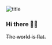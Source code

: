 ![title](https://github.com/qadwetzjd/qadwetzjd/assets/154912382/5214c1ac-7485-4c2e-943c-aeb06cab69c1)
### Hi there 👋😎
~~The world is flat.~~
<!--
**qadwetzjd/qadwetzjd** is a ✨ _special_ ✨ repository because its `README.md` (this file) appears on your GitHub profile.

Here are some ideas to get you started:

- 🔭 I’m currently working on ...
- 🌱 I’m currently learning ...
- 👯 I’m looking to collaborate on ...
- 🤔 I’m looking for help with ...
- 💬 Ask me about ...
- 📫 How to reach me: ...
- 😄 Pronouns: ...
- ⚡ Fun fact: ...
-->
